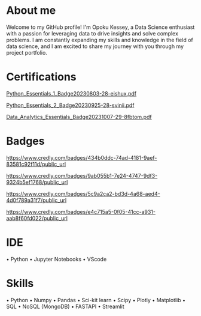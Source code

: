 # About me

Welcome to my GitHub profile! I'm Opoku Kessey, a Data Science enthusiast with a passion for leveraging data to drive insights and solve complex problems. I am constantly expanding my skills and knowledge in the field of data science, and I am excited to share my journey with you through my project portfolio.

# Certifications
[Python_Essentials_1_Badge20230803-28-eishux.pdf](https://github.com/user-attachments/files/15985595/Python_Essentials_1_Badge20230803-28-eishux.pdf)

[Python_Essentials_2_Badge20230925-28-svinii.pdf](https://github.com/user-attachments/files/15985601/Python_Essentials_2_Badge20230925-28-svinii.pdf)

[Data_Analytics_Essentials_Badge20231007-29-8fbtom.pdf](https://github.com/user-attachments/files/15985604/Data_Analytics_Essentials_Badge20231007-29-8fbtom.pdf)

# Badges
https://www.credly.com/badges/434b0ddc-74ad-4181-9aef-83581c92f11d/public_url

https://www.credly.com/badges/9ab055b1-7e24-4747-9df3-9324b5ef1768/public_url

https://www.credly.com/badges/5c9a2ca2-bd3d-4a68-aed4-4d0f789a31f7/public_url

https://www.credly.com/badges/e4c715a5-0f05-41cc-a931-aab8f60fd022/public_url

# IDE
• Python
• Jupyter Notebooks
• VScode

# Skills
• Python  • Numpy  • Pandas  •	Sci-kit learn  • Scipy  • Plotly • Matplotlib
• SQL  • NoSQL (MongoDB)  • FASTAPI  • Streamlit

